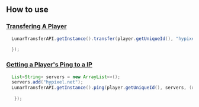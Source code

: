 ## How to use

### <ins>Transfering A Player</ins>
```java
  LunarTransferAPI.getInstance().transfer(player.getUniqueId(), "hypixel.net", (reply) -> {
  
  });
```


### <ins>Getting a Player's Ping to a IP</ins>
```java 
  List<String> servers = new ArrayList<>();
  servers.add("hypixel.net");
  LunarTransferAPI.getInstance().ping(player.getUniqueId(), servers, (reply) -> {
       
   });
```
